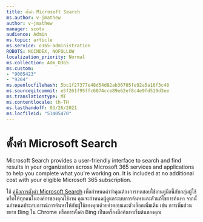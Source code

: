 ```yaml
---
title: ตั้งค่า Microsoft Search
ms.author: v-jmathew
author: v-jmathew
manager: scotv
audience: Admin
ms.topic: article
ms.service: o365-administration
ROBOTS: NOINDEX, NOFOLLOW
localization_priority: Normal
ms.collection: Adm_O365
ms.custom:
- "9005423"
- "9264"
ms.openlocfilehash: 5bc1f27377e48d54d82ab36705fe92a5a16f3c48
ms.sourcegitcommit: e5f261f95ffc6074cce89e62ef8c4e9fd519d3ee
ms.translationtype: MT
ms.contentlocale: th-TH
ms.lasthandoff: 03/26/2021
ms.locfileid: "51405470"
---
```

# <a name="set-up-microsoft-search"></a>ตั้งค่า Microsoft Search

Microsoft Search‎ provides a user-friendly interface to search and find results in your organization across ‎Microsoft 365‎ services and applications to help you complete what you're working on. It is included at no additional cost with your eligible ‎Microsoft 365‎ subscription.

ใช้ [คู่มือการตั้งค่า Microsoft Search](https://go.microsoft.com/fwlink/?linkid=2156919) เพื่อกําหนดค่าว่าคุณต้องการทดสอบใช้งานคู่มือนี้กับกลุ่มผู้ใช้หรือให้ทุกคนในองค์กรของคุณใช้งาน คุณจะกําหนดผู้ดูแลระบบการค้นหาและตัวแก้ไขการค้นหา จากนั้นกําหนดประสบการณ์การค้นหาให้กับผู้ใช้ของคุณด้วยคําตอบและตัวเลือกเพิ่มเติม เช่น การเพิ่มส่วนขยาย Bing ใน Chrome หรือการตั้งค่า Bing เป็นเครื่องมือค้นหาเริ่มต้นของคุณ
